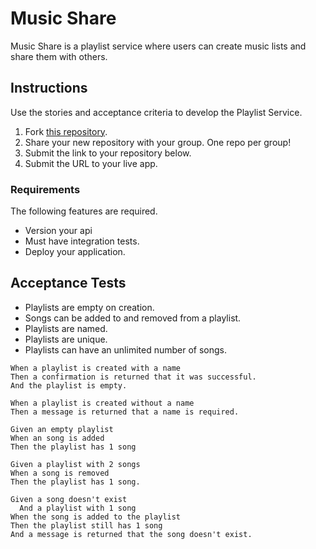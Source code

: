# Music Share

Music Share is a playlist service where users can create music lists and share them with others.

## Instructions

Use the stories and acceptance criteria to develop the Playlist Service.

1. Fork [this repository]().
1. Share your new repository with your group. One repo per group!
1. Submit the link to your repository below.
1. Submit the URL to your live app.

### Requirements

The following features are required.

- Version your api
- Must have integration tests.
- Deploy your application.

## Acceptance Tests

- Playlists are empty on creation.
- Songs can be added to and removed from a playlist.
- Playlists are named.
- Playlists are unique.
- Playlists can have an unlimited number of songs.

```gherkin
When a playlist is created with a name
Then a confirmation is returned that it was successful.
And the playlist is empty.

When a playlist is created without a name
Then a message is returned that a name is required.
  
Given an empty playlist
When an song is added
Then the playlist has 1 song

Given a playlist with 2 songs
When a song is removed
Then the playlist has 1 song.

Given a song doesn't exist
  And a playlist with 1 song
When the song is added to the playlist
Then the playlist still has 1 song
And a message is returned that the song doesn't exist.
```
